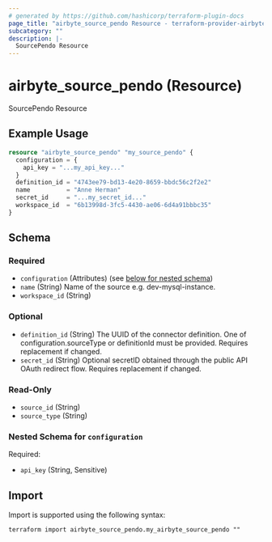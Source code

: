 ```yaml
---
# generated by https://github.com/hashicorp/terraform-plugin-docs
page_title: "airbyte_source_pendo Resource - terraform-provider-airbyte"
subcategory: ""
description: |-
  SourcePendo Resource
---
```


# airbyte_source_pendo (Resource)

SourcePendo Resource

## Example Usage

```terraform
resource "airbyte_source_pendo" "my_source_pendo" {
  configuration = {
    api_key = "...my_api_key..."
  }
  definition_id = "4743ee79-bd13-4e20-8659-bbdc56c2f2e2"
  name          = "Anne Herman"
  secret_id     = "...my_secret_id..."
  workspace_id  = "6b13998d-3fc5-4430-ae06-6d4a91bbbc35"
}
```

<!-- schema generated by tfplugindocs -->
## Schema

### Required

- `configuration` (Attributes) (see [below for nested schema](#nestedatt--configuration))
- `name` (String) Name of the source e.g. dev-mysql-instance.
- `workspace_id` (String)

### Optional

- `definition_id` (String) The UUID of the connector definition. One of configuration.sourceType or definitionId must be provided. Requires replacement if changed.
- `secret_id` (String) Optional secretID obtained through the public API OAuth redirect flow. Requires replacement if changed.

### Read-Only

- `source_id` (String)
- `source_type` (String)

<a id="nestedatt--configuration"></a>
### Nested Schema for `configuration`

Required:

- `api_key` (String, Sensitive)

## Import

Import is supported using the following syntax:

```shell
terraform import airbyte_source_pendo.my_airbyte_source_pendo ""
```
